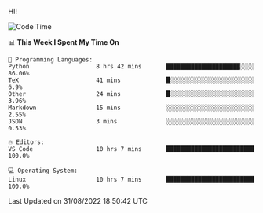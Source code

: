 HI! 
<!--START_SECTION:waka-->
![Code Time](http://img.shields.io/badge/Code%20Time-106%20hrs%2015%20mins-blue)

📊 **This Week I Spent My Time On** 

```text
💬 Programming Languages: 
Python                   8 hrs 42 mins       █████████████████████░░░░   86.06% 
TeX                      41 mins             █░░░░░░░░░░░░░░░░░░░░░░░░   6.9% 
Other                    24 mins             █░░░░░░░░░░░░░░░░░░░░░░░░   3.96% 
Markdown                 15 mins             ░░░░░░░░░░░░░░░░░░░░░░░░░   2.55% 
JSON                     3 mins              ░░░░░░░░░░░░░░░░░░░░░░░░░   0.53%

🔥 Editors: 
VS Code                  10 hrs 7 mins       █████████████████████████   100.0%

💻 Operating System: 
Linux                    10 hrs 7 mins       █████████████████████████   100.0%

```


 Last Updated on 31/08/2022 18:50:42 UTC
<!--END_SECTION:waka-->
